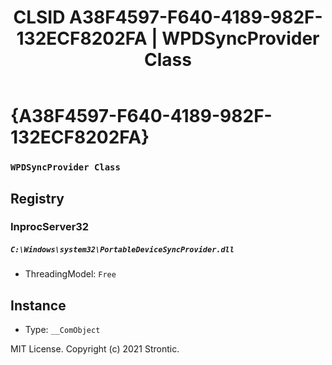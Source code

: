 ﻿---
title: "CLSID A38F4597-F640-4189-982F-132ECF8202FA | WPDSyncProvider Class"
excerpt: What is COM-Object CLSID A38F4597-F640-4189-982F-132ECF8202FA?
---

# {A38F4597-F640-4189-982F-132ECF8202FA}

### `WPDSyncProvider Class`

## Registry


### InprocServer32

##### `C:\Windows\system32\PortableDeviceSyncProvider.dll`
* ThreadingModel: `Free`

## Instance

* Type: `__ComObject`

MIT License. Copyright (c) 2021 Strontic.


